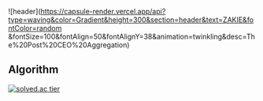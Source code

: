 ![header](https://capsule-render.vercel.app/api?type=waving&color=Gradient&height=300&section=header&text=ZAKIE&fontColor=random &fontSize=100&fontAlign=50&fontAlignY=38&animation=twinkling&desc=The%20Post%20CEO%20Aggregation)
    
## Algorithm
[![solved.ac tier](http://mazassumnida.wtf/api/v2/generate_badge?boj=kcj1607)](https://solved.ac/kcj1607)
